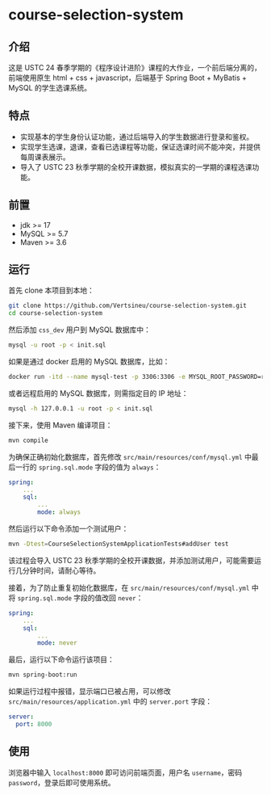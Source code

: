 # course-selection-system

## 介绍

这是 USTC 24 春季学期的《程序设计进阶》课程的大作业，一个前后端分离的，前端使用原生 html + css + javascript，后端基于 Spring Boot + MyBatis + MySQL 的学生选课系统。

## 特点

- 实现基本的学生身份认证功能，通过后端导入的学生数据进行登录和鉴权。
- 实现学生选课，退课，查看已选课程等功能，保证选课时间不能冲突，并提供每周课表展示。
- 导入了 USTC 23 秋季学期的全校开课数据，模拟真实的一学期的课程选课功能。

## 前置

- jdk >= 17
- MySQL >= 5.7
- Maven >= 3.6

## 运行

首先 clone 本项目到本地：

```bash
git clone https://github.com/Vertsineu/course-selection-system.git
cd course-selection-system
```

然后添加 `css_dev` 用户到 MySQL 数据库中：

```bash
mysql -u root -p < init.sql
```

如果是通过 docker 启用的 MySQL 数据库，比如：

```bash
docker run -itd --name mysql-test -p 3306:3306 -e MYSQL_ROOT_PASSWORD=root mysql
```

或者远程启用的 MySQL 数据库，则需指定目的 IP 地址：

```bash
mysql -h 127.0.0.1 -u root -p < init.sql
```

接下来，使用 Maven 编译项目：

```bash
mvn compile
```

为确保正确初始化数据库，首先修改 `src/main/resources/conf/mysql.yml` 中最后一行的 `spring.sql.mode` 字段的值为 `always`：

```yaml
spring:
    ...
    sql:
        ...
        mode: always
```

然后运行以下命令添加一个测试用户：

```bash
mvn -Dtest=CourseSelectionSystemApplicationTests#addUser test
```

该过程会导入 USTC 23 秋季学期的全校开课数据，并添加测试用户，可能需要运行几分钟时间，请耐心等待。

接着，为了防止重复初始化数据库，在 `src/main/resources/conf/mysql.yml` 中将 `spring.sql.mode` 字段的值改回 `never`：

```yaml
spring:
    ...
    sql:
        ...
        mode: never
```

最后，运行以下命令运行该项目：

```bash
mvn spring-boot:run
```

如果运行过程中报错，显示端口已被占用，可以修改 `src/main/resources/application.yml` 中的 `server.port` 字段：

```yaml
server:
  port: 8000
```

## 使用

浏览器中输入 `localhost:8000` 即可访问前端页面，用户名 `username`，密码 `password`，登录后即可使用系统。
